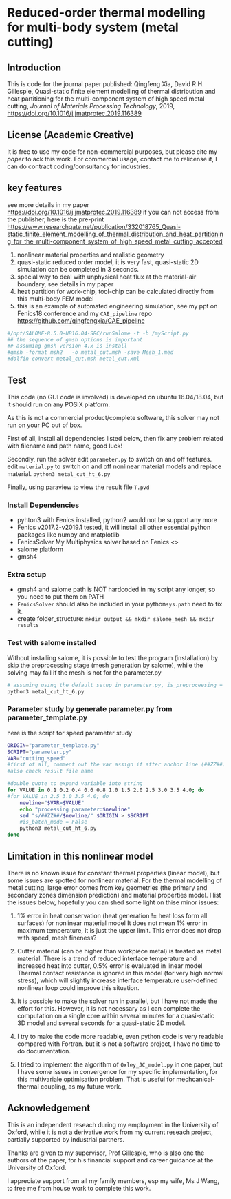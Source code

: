 # Reduced-order thermal modelling for multi-body system (metal cutting)

## Introduction

This is code for the journal paper published:
Qingfeng Xia, David R.H. Gillespie, Quasi-static  finite element modelling of thermal distribution and heat partitioning  for the multi-component system of high speed metal cutting, 
*Journal of Materials Processing Technology*, 2019,  https://doi.org/10.1016/j.jmatprotec.2019.116389

## License (Academic Creative)

It is free to use my code for non-commercial purposes, but please cite my *paper* to ack this work.
For commercial usage, contact me to relicense it, I can do contract coding/consultancy for industries.

## key features

see more details in my paper <https://doi.org/10.1016/j.jmatprotec.2019.116389>
if you can not access from the publisher, here is the pre-print
<https://www.researchgate.net/publication/332018765_Quasi-static_finite_element_modelling_of_thermal_distribution_and_heat_partitioning_for_the_multi-component_system_of_high_speed_metal_cutting_accepted>

1. nonlinear material properties and realistic geometry
2. quasi-static reduced order model, it is very fast, quasi-static 2D simulation can be completed in 3 seconds.
3. special way to deal with unphysical heat flux at the material-air boundary, see details in my paper
4. heat partition for work-chip, tool-chip can be calculated directly from this multi-body FEM model
5. this is an example of automated engineering simulation, see my ppt on Fenics18 conference and my `CAE_pipeline` repo
<https://github.com/qingfengxia/CAE_pipeline>

```bash
#/opt/SALOME-8.5.0-UB16.04-SRC/runSalome -t -b /myScript.py
## the sequence of gmsh options is important
## assuming gmsh version 4.x is install
#gmsh -format msh2   -o metal_cut.msh -save Mesh_1.med
#dolfin-convert metal_cut.msh metal_cut.xml
```

## Test

This code (no GUI code is involved) is developed on ubuntu 16.04/18.04, but it should run on any POSIX platform.

As this is not a commercial product/complete software, this solver may not run on your PC out of box.

First of all, install all dependencies listed below, then fix any problem related with filename and path name, good luck!

Secondly, run the solver
    edit `parameter.py` to switch on and off features.
    edit `material.py` to switch on and off nonlinear material models and replace material.
    `python3 metal_cut_ht_6.py`

Finally, using paraview to view the result file `T.pvd`

### Install Dependencies

+ pyhton3 with Fenics installed, python2 would not be support any more
+ Fenics  v2017.2-v2019.1 tested, it will install all other essential python packages like numpy and matplotlib
+ FenicsSolver   My Multiphysics solver based on Fenics    <> 
+ salome platform
+ gmsh4

### Extra setup

+ gmsh4 and salome path is NOT hardcoded in my script any longer, so you need to put them on PATH
+ `FenicsSolver` should also be included in your  python`sys.path` need to fix it.
+ create folder_structure:  `mkdir output && mkdir salome_mesh && mkdir results`

### Test with salome installed

Without installing salome, it is possible to test the program (installation) by skip the preprocessing stage (mesh generation by salome), while the solving may fail if the mesh is not for the parameter.py

```sh
# assuming using the default setup in parameter.py, is_preproceesing = False
python3 metal_cut_ht_6.py
```

### Parameter study by generate parameter.py from parameter_template.py

here is the script for speed parameter study

```sh
ORIGIN="parameter_template.py"
SCRIPT="parameter.py"
VAR="cutting_speed"
#first of all, comment out the var assign if after anchor line (##ZZ##) in parameter_template
#also check result file name

#double quote to expand variable into string
for VALUE in 0.1 0.2 0.4 0.6 0.8 1.0 1.5 2.0 2.5 3.0 3.5 4.0; do
#for VALUE in 2.5 3.0 3.5 4.0; do
    newline="$VAR=$VALUE"
    echo "processing parameter:$newline"
    sed "s/##ZZ##/$newline/" $ORIGIN > $SCRIPT
    #is_batch_mode = False
    python3 metal_cut_ht_6.py
done
```

## Limitation in this nonlinear model

There is no known issue for constant thermal properties (linear model), but some issues are spotted for nonlinear material.
For the thermal modelling of metal cutting, large error comes from key geometries (the primary and secondary zones dimension prediction) and material properties model. I list the issues below, hopefully you can shed some light on thise minor issues:

1. 1% error in heat conservation (heat generation != heat loss form all surfaces) for nonlinear material model
   It does not mean 1% error in maximum temperature, it is just the upper limit. This error does not drop with speed, mesh fineness?

2. Cutter material (can be higher than workpiece metal) is treated as metal material. There is a trend of reduced interface temperature and increased heat into cutter, 0.5% error is evaluated in linear model
   Thermal contact resistance is ignored in this model (for very high normal stress), which will slightly increase interface temperature
   user-defined nonlinear loop could improve this situation.

3. It is possible to make the solver run in parallel, but I have not made the effort for this.
   However, it is not necessary as I can complete the computation on a single core within several minutes for a quasi-static 3D model and several seconds for a quasi-static 2D model.

4. I try to make the code more readable, even python code is very readable compared with Fortran.
   but it is not a software project, I have no time to do documentation.

5. I tried to implement the algorithm of `Oxley_JC_model.py` in one paper, but I have some issues in convergence for my specific implementation, for this multivariale optimisation problem.
   That is useful for mechcanical-thermal coupling, as my future work.

## Acknowledgement

This is an independent reseach during my employment in the University of Oxford, while it is not a derivative work from my current reseach project, partially supported by industrial partners.

Thanks are given to my supervisor, Prof Gillespie, who is also one the authors of the paper, for his financial support and career guidance at the University of Oxford.

I appreciate support from all my family members, esp my wife, Ms J Wang, to free me from house work to complete this work.